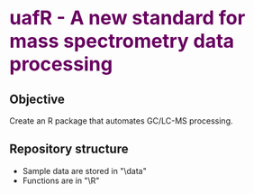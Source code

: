 <!-- pandoc README.md -f commonmark -t html -s -o README.html -->



# <span style="color: rgba(104, 0, 96, 1); font-size:120%; background-color: rgba(0, 0, 0, 0)">uafR - A new standard for mass spectrometry data processing </span>
## Objective

Create an R package that automates GC/LC-MS processing.


## Repository structure

* Sample data are stored in "\data"
* Functions are in "\R"
